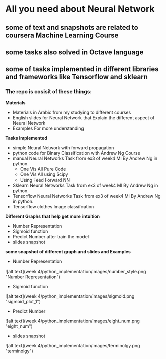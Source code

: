 # All you need about Neural Network

## some of text and snapshots are related to coursera Machine Learning Course

## some tasks also solved in Octave language
## some of tasks implemented in different libraries and frameworks like Tensorflow and sklearn

### The repo is cosisit of these things:

**Materials**

- Materials in Arabic from my studying to different courses
- English slides for Neural Network that Explain the different aspect of Neural Network
- Examples For more understanding

**Tasks Implemented**
- simple Neural Network with forward propagation
- python code for Binary Classification with Andrew Ng Course
- manual Neural Networks Task from ex3 of week4 Ml By Andrew Ng in python.
	- One Vis All Pure Code
	- One Vis All using Scipy
	- Using Feed Forward NN
- Sklearn Neural Networks Task from ex3 of week4 Ml By Andrew Ng in python.
- Tensorflow Neural Networks Task from ex3 of week4 Ml By Andrew Ng in python.
- Tensorflow clothes Image classifcation


**Different Graphs that help get more intuition**

- Number Representation
- Sigmoid function
- Predict Number after train the model
- slides snapshot

**some snapshot of different graph and slides and Examples**
- Number Representation

![alt text](week 4/python_implementation/images/number_style.png "Number Representation")

- Sigmoid function

![alt text](week 4/python_implementation/images/sigmoid.png "sigmoid_plot_1")

- Predict Number

![alt text](week 4/python_implementation/images/eight_num.png "eight_num")

- slides snapshot

![alt text](week 4/python_implementation/images/terminolgy.png "terminolgy")

